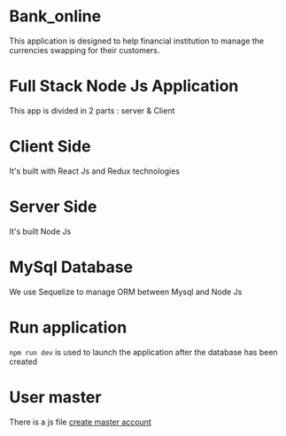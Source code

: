 # Bank_online
This application is designed to help financial institution to manage the currencies swapping for their customers.
# Full Stack Node Js Application
This app is divided in 2 parts : server & Client
# Client Side
It's built with React Js and Redux technologies
# Server Side
It's built Node Js
# MySql Database
We use Sequelize to manage ORM between Mysql and Node Js
# Run application
`npm run dev` is used to launch the application after the database has been created
# User master
There is a js file [create master account](///client/createAccount.js)
